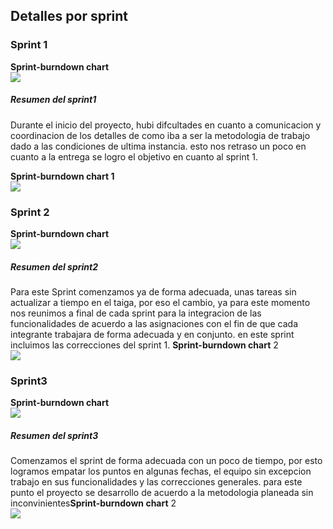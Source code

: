## Detalles por sprint
### Sprint 1
**Sprint-burndown chart**\
![](https://github.com/Los-machos-y-Coronado/Banco-de-proyectos/tree/master/Persistencia/grSprint1.JPG)

##### Resumen del sprint1
Durante el inicio del proyecto, hubi difcultades en cuanto a comunicacion y coordinacion de los detalles de como iba a ser la metodologia de trabajo dado a las condiciones de ultima instancia. esto nos retraso un poco en cuanto a la entrega se logro el objetivo en  cuanto al sprint 1.

**Sprint-burndown chart 1**\
![](https://github.com/Los-machos-y-Coronado/Banco-de-proyectos/tree/master/Persistencia/Sprint1.JPG)
### Sprint 2
**Sprint-burndown chart**\
![](https://github.com/Los-machos-y-Coronado/Banco-de-proyectos/tree/master/Persistencia.grSprint2.JPG)
##### Resumen del sprint2
Para este Sprint comenzamos ya de forma adecuada, unas tareas sin actualizar a tiempo en el taiga, por eso el cambio, ya para este momento nos reunimos a final de cada sprint para la integracion de las funcionalidades de acuerdo a las asignaciones con el fin de que cada integrante trabajara de forma adecuada y en conjunto. en este sprint incluimos las correcciones del sprint 1.
**Sprint-burndown chart** 2\
![](https://github.com/Los-machos-y-Coronado/Banco-de-proyectos/tree/master/Persistencia/Sprint2.JPG)
### Sprint3
**Sprint-burndown chart**\
![](https://github.com/Los-machos-y-Coronado/Banco-de-proyectos/tree/master/Persistencia/grSprint3.JPG)
##### Resumen del sprint3
Comenzamos el sprint de forma adecuada con un poco de tiempo, por esto logramos empatar los puntos en algunas fechas, el equipo sin excepcion trabajo en sus funcionalidades y las correcciones generales. para este punto el proyecto se desarrollo de acuerdo a la metodologia planeada sin inconvinientes**Sprint-burndown chart** 2\
![](https://github.com/Los-machos-y-Coronado/Banco-de-proyectos/tree/master/Persistencia/Sprint3.JPG)
